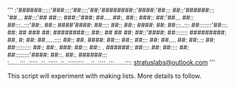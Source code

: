 '''
:'######:::::'###::::'##::::'##:'########::'####:'##::: ##::'######:::
'##... ##:::'## ##::: ###::'###: ##.... ##:. ##:: ###:: ##:'##... ##::
##:::..:::'##:. ##:: ####'####: ##:::: ##:: ##:: ####: ##: ##:::..:::
##:::::::'##:::. ##: ## ### ##: ########::: ##:: ## ## ##: ##::'####:
##::::::: #########: ##. #: ##: ##.....:::: ##:: ##. ####: ##::: ##::
##::: ##: ##.... ##: ##:.:: ##: ##::::::::: ##:: ##:. ###: ##::: ##::
. ######:: ##:::: ##: ##:::: ##: ##::::::::'####: ##::. ##:. ######:::
:......:::..:::::..::..:::::..::..:::::::::....::..::::..:::......::::
stratuslabs@outlook.com
'''

This script will experiment with making lists. More details to follow.
